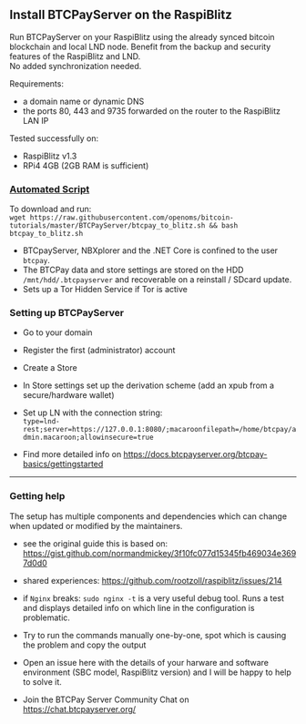 ## Install BTCPayServer on the RaspiBlitz

Run BTCPayServer on your RaspiBlitz using the already synced bitcoin blockchain and local LND node.
Benefit from the backup and security features of the RaspiBlitz and LND.  
No added synchronization needed. 

Requirements:
* a domain name or dynamic DNS
* the ports 80, 443 and 9735 forwarded on the router to the RaspiBlitz LAN IP

Tested successfully on:
* RaspiBlitz v1.3 
* RPi4 4GB (2GB RAM is sufficient)

### [Automated Script](/BTCPayServer/btcpay_to_blitz.sh)

To download and run:  
`wget https://raw.githubusercontent.com/openoms/bitcoin-tutorials/master/BTCPayServer/btcpay_to_blitz.sh && bash btcpay_to_blitz.sh`


* BTCpayServer, NBXplorer and the .NET Core is confined to the user `btcpay`.
* The BTCPay data and store settings are stored on the HDD `/mnt/hdd/.btcpayserver` and recoverable on a reinstall / SDcard update.
* Sets up a Tor Hidden Service if Tor is active

### Setting up BTCPayServer

* Go to your domain
* Register the first (administrator) account
* Create a Store
* In Store settings set up the derivation scheme (add an xpub from a secure/hardware wallet)
* Set up LN with the connection string:  
 `type=lnd-rest;server=https://127.0.0.1:8080/;macaroonfilepath=/home/btcpay/admin.macaroon;allowinsecure=true`

* Find more detailed info on https://docs.btcpayserver.org/btcpay-basics/gettingstarted

---

### Getting help

The setup has multiple components and dependencies which can change when updated or modified by the maintainers.

* see the original guide this is based on: <https://gist.github.com/normandmickey/3f10fc077d15345fb469034e3697d0d0>  

* shared experiences: <https://github.com/rootzoll/raspiblitz/issues/214>

* if `Nginx` breaks:
`sudo nginx -t`
is a very useful debug tool. Runs a test and displays detailed info on which line in the configuration is problematic.

* Try to run the commands manually one-by-one, spot which is causing the problem and copy the output

* Open an issue here with the details of your harware and software environment (SBC model, RaspiBlitz version) and I will be happy to help to solve it.

* Join the BTCPay Server Community Chat on <https://chat.btcpayserver.org/>